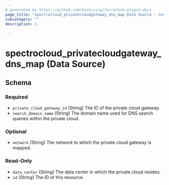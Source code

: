 ```yaml
---
# generated by https://github.com/hashicorp/terraform-plugin-docs
page_title: "spectrocloud_privatecloudgateway_dns_map Data Source - terraform-provider-spectrocloud"
subcategory: ""
description: |-
  
---
```


# spectrocloud_privatecloudgateway_dns_map (Data Source)





<!-- schema generated by tfplugindocs -->
## Schema

### Required

- `private_cloud_gateway_id` (String) The ID of the private cloud gateway.
- `search_domain_name` (String) The domain name used for DNS search queries within the private cloud.

### Optional

- `network` (String) The network to which the private cloud gateway is mapped.

### Read-Only

- `data_center` (String) The data center in which the private cloud resides.
- `id` (String) The ID of this resource.
